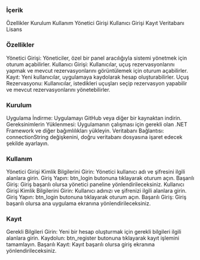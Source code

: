 ### İçerik 
Özellikler
Kurulum
Kullanım
Yönetici Girişi
Kullanıcı Girişi
Kayıt
Veritabanı
Lisans
### Özellikler
Yönetici Girişi: Yöneticiler, özel bir panel aracılığıyla sistemi yönetmek için oturum açabilirler.
Kullanıcı Girişi: Kullanıcılar, uçuş rezervasyonlarını yapmak ve mevcut rezervasyonlarını görüntülemek için oturum açabilirler.
Kayıt: Yeni kullanıcılar, uygulamaya kaydolarak hesap oluşturabilirler.
Uçuş Rezervasyonu: Kullanıcılar, istedikleri uçuşları seçip rezervasyon yapabilir ve mevcut rezervasyonlarını yönetebilirler.
### Kurulum
Uygulama İndirme: Uygulamayı GitHub veya diğer bir kaynaktan indirin.
Gereksinimlerin Yüklenmesi: Uygulamanın çalışması için gerekli olan .NET Framework ve diğer bağımlılıkları yükleyin.
Veritabanı Bağlantısı: connectionString değişkenini, doğru veritabanı dosyasına işaret edecek şekilde ayarlayın.
### Kullanım
Yönetici Girişi
Kimlik Bilgilerini Girin: Yönetici kullanıcı adı ve şifresini ilgili alanlara girin.
Giriş Yapın: btn_login butonuna tıklayarak oturum açın.
Başarılı Giriş: Giriş başarılı olursa yönetici paneline yönlendirileceksiniz.
Kullanıcı Girişi
Kimlik Bilgilerini Girin: Kullanıcı adınızı ve şifrenizi ilgili alanlara girin.
Giriş Yapın: btn_login butonuna tıklayarak oturum açın.
Başarılı Giriş: Giriş başarılı olursa ana uygulama ekranına yönlendirileceksiniz.
### Kayıt
Gerekli Bilgileri Girin: Yeni bir hesap oluşturmak için gerekli bilgileri ilgili alanlara girin.
Kaydolun: btn_register butonuna tıklayarak kayıt işlemini tamamlayın.
Başarılı Kayıt: Kayıt başarılı olursa giriş ekranına yönlendirileceksiniz.




